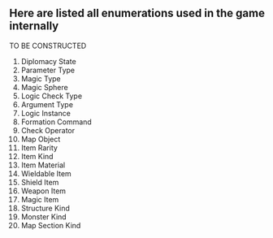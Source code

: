 ## Here are listed all enumerations used in the game internally
TO BE CONSTRUCTED

1. Diplomacy State
2. Parameter Type
3. Magic Type
4. Magic Sphere
5. Logic Check Type
6. Argument Type
7. Logic Instance
8. Formation Command
9. Check Operator
10. Map Object
11. Item Rarity
12. Item Kind
13. Item Material
14. Wieldable Item
15. Shield Item
16. Weapon Item
17. Magic Item
18. Structure Kind
19. Monster Kind
20. Map Section Kind
